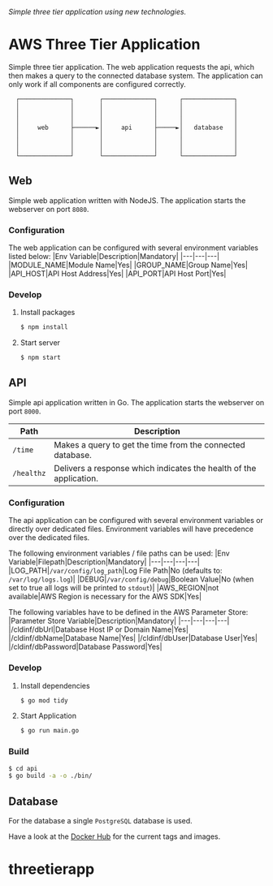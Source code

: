 *Simple three tier application using new technologies.*
# AWS Three Tier Application
Simple three tier application. The web application requests the api, which then makes a query to the connected database system. The application can only work if all components are configured correctly.
```
  ┌──────────────┐       ┌──────────────┐      ┌──────────────┐
  │              │       │              │      │              │
  │              │       │              │      │              │
  │              │       │              │      │              │
  │     web      ├──────►│     api      ├─────►│   database   │
  │              │       │              │      │              │
  │              │       │              │      │              │
  │              │       │              │      │              │
  └──────────────┘       └──────────────┘      └──────────────┘
```
## Web
Simple web application written with NodeJS. The application starts the webserver on port `8080`.

### Configuration
The web application can be configured with several environment variables listed below:
|Env Variable|Description|Mandatory|
|---|---|---|
|MODULE_NAME|Module Name|Yes|
|GROUP_NAME|Group Name|Yes|
|API_HOST|API Host Address|Yes|
|API_PORT|API Host Port|Yes|

### Develop
1. Install packages
    ```bash
    $ npm install
    ```
2. Start server
    ```bash
    $ npm start
    ```

## API
Simple api application written in Go. The application starts the webserver on port `8000`.

|Path|Description|
|---|---|
|`/time`|Makes a query to get the time from the connected database.|
|`/healthz`|Delivers a response which indicates the health of the application.|

### Configuration
The api application can be configured with several environment variables or directly over dedicated files. Environment variables will have precedence over the dedicated files. 

The following environment variables / file paths can be used:
|Env Variable|Filepath|Description|Mandatory|
|---|---|---|---|
|LOG_PATH|`/var/config/log_path`|Log File Path|No (defaults to: `/var/log/logs.log`)|
|DEBUG|`/var/config/debug`|Boolean Value|No (when set to true all logs will be printed to `stdout`)|
|AWS_REGION|not available|AWS Region is necessary for the AWS SDK|Yes|

The following variables have to be defined in the AWS Parameter Store:
|Parameter Store Variable|Description|Mandatory|
|---|---|---|---|
|/cldinf/dbUrl|Database Host IP or Domain Name|Yes|
|/cldinf/dbName|Database Name|Yes|
|/cldinf/dbUser|Database User|Yes|
|/cldinf/dbPassword|Database Password|Yes|

### Develop 
1. Install dependencies
    ```bash
    $ go mod tidy
    ```
2. Start Application
    ```bash
    $ go run main.go
    ```

### Build
```bash
$ cd api
$ go build -a -o ./bin/
```

## Database
For the database a single `PostgreSQL` database is used.  
  
Have a look at the [Docker Hub](https://hub.docker.com) for the current tags and images.
# threetierapp
